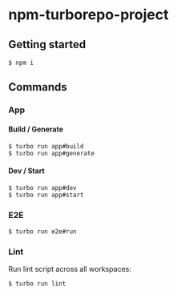 # npm-turborepo-project

## Getting started

```
$ npm i
```

## Commands

### App

#### Build / Generate

```
$ turbo run app#build
$ turbo run app#generate
```

#### Dev / Start

```
$ turbo run app#dev
$ turbo run app#start
```

### E2E

```
$ turbo run e2e#run
```

### Lint

Run lint script across all workspaces:

```
$ turbo run lint
```
